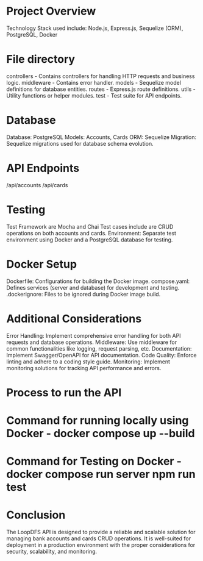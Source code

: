 
# Project Overview

Technology Stack  used include:
Node.js, Express.js, Sequelize (ORM), PostgreSQL, Docker

# File directory
controllers - Contains controllers for handling HTTP requests and business logic.
middleware - Contains error handler.
models - Sequelize model definitions for database entities.
routes - Express.js route definitions.
utils - Utility functions or helper modules.
test - Test suite for API endpoints.

# Database
Database: PostgreSQL
Models: Accounts, Cards
ORM: Sequelize
Migration: Sequelize migrations used for database schema evolution.

# API Endpoints
/api/accounts
/api/cards


# Testing
Test Framework are Mocha and Chai
Test cases include are CRUD operations on both accounts and cards.
Environment: Separate test environment using Docker and a PostgreSQL database for testing.


# Docker Setup
Dockerfile: Configurations for building the Docker image.
compose.yaml: Defines services (server and database) for development and testing.
.dockerignore: Files to be ignored during Docker image build.




# Additional Considerations
Error Handling: Implement comprehensive error handling for both API requests and database operations.
Middleware: Use middleware for common functionalities like logging, request parsing, etc.
Documentation: Implement Swagger/OpenAPI for API documentation.
Code Quality: Enforce linting and adhere to a coding style guide.
Monitoring: Implement monitoring solutions for tracking API performance and errors.

# Process to run the API
# Command for running locally using Docker - docker compose up --build
# Command for Testing on Docker - docker compose run server npm run test


# Conclusion
The LoopDFS API is designed to provide a reliable and scalable solution for managing bank accounts and cards CRUD operations. It is well-suited for deployment in a production environment with the proper considerations for security, scalability, and monitoring.

